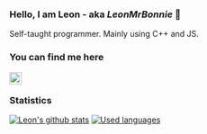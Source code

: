### Hello, I am Leon - aka *LeonMrBonnie* 👋

Self-taught programmer. Mainly using C++ and JS. 

### You can find me here

[<img align="left" title="LeonMrBonnie#9840" alt="Discord" width="22px" src="https://cdn.jsdelivr.net/npm/simple-icons@v3/icons/discord.svg" />](#)

<br />

### Statistics

[![Leon's github stats](https://github-readme-stats.vercel.app/api?username=leonmrbonnie&theme=tokyonight)](https://github.com/anuraghazra/github-readme-stats)
[![Used languages](https://github-readme-stats.vercel.app/api/top-langs/?username=leonmrbonnie&layout=compact&theme=tokyonight)](https://github.com/anuraghazra/github-readme-stats)

<br />
